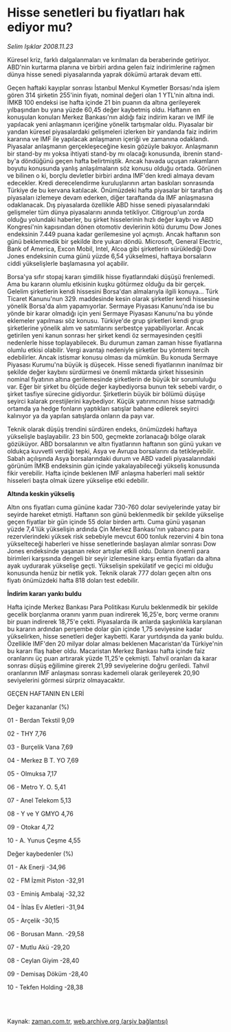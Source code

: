 # Hisse senetleri bu fiyatları hak ediyor mu?

*Selim Işıklar 2008.11.23*

<td class="columnist-detail">
<p>Küresel kriz, farklı dalgalanmaları ve kırılmaları da beraberinde getiriyor. ABD'nin kurtarma planına ve birbiri ardına gelen faiz indirimlerine rağmen dünya hisse senedi piyasalarında yaprak dökümü artarak devam etti.</p>
<p>
<div id="haberMetinDiv">
<p> Geçen haftaki kayıplar sonrası İstanbul Menkul Kıymetler Borsası'nda işlem gören 314 şirketin 255'inin fiyatı, nominal değeri olan 1 YTL'nin altına indi. İMKB 100 endeksi ise hafta içinde 21 bin puanın da altına gerileyerek yılbaşından bu yana yüzde 60,45 değer kaybetmiş oldu. Haftanın en konuşulan konuları Merkez Bankası'nın aldığı faiz indirim kararı ve IMF ile yapılacak yeni anlaşmanın içeriğine yönelik tartışmalar oldu. Piyasalar bir yandan küresel piyasalardaki gelişmeleri izlerken bir yandanda faiz indirim kararına ve IMF ile yapılacak anlaşmanın içeriği ve zamanına odaklandı. Piyasalar anlaşmanın gerçekleşeceğine kesin gözüyle bakıyor. Anlaşmanın bir stand-by mı yoksa ihtiyati stand-by mı olacağı konusunda, ibrenin stand-by'a döndüğünü geçen hafta belirtmiştik. Ancak havada uçuşan rakamların boyutu konusunda yanlış anlaşılmaların söz konusu olduğu ortada. Görünen ve bilinen o ki, borçlu devletler birbiri ardına IMF'den kredi almaya devam edecekler. Kredi derecelendirme kuruluşlarının artan baskıları sonrasında Türkiye de bu kervana katılacak. Önümüzdeki hafta piyasalar bir taraftan dış piyasaları izlemeye devam ederken, diğer taraftanda da IMF anlaşmasına odaklanacak. Dış piyasalarda özellikle ABD hisse senedi piyasalarındaki gelişmeler tüm dünya piyasalarını anında tetikliyor. Citigroup'un zorda olduğu yolundaki haberler, bu şirket hisselerinin hızlı değer kaybı ve ABD Kongresi'nin kapısından dönen otomotiv devlerinin kötü durumu Dow Jones endeksinin 7.449 puana kadar gerilemesine yol açmıştı. Ancak haftanın son günü beklenmedik bir şekilde ibre yukarı döndü. Microsoft, General Electric, Bank of America, Excon Mobil, Intel, Alcoa gibi şirketlerin sürüklediği Dow Jones endeksinin cuma günü yüzde 6,54 yükselmesi, haftaya borsaların ciddi yükselişlerle başlamasına yol açabilir. 
<p> Borsa'ya sıfır stopaj kararı şimdilik hisse fiyatlarındaki düşüşü frenlemedi. Ama bu kararın olumlu etkisinin kuşku götürmez olduğu da bir gerçek. Gelelim şirketlerin kendi hissesini Borsa'dan almalarıyla ilgili konuya... Türk Ticaret Kanunu'nun 329. maddesinde kesin olarak şirketler kendi hissesine yönelik Borsa'da alım yapamıyorlar. Sermaye Piyasası Kanunu'nda ise bu yönde bir karar olmadığı için yeni Sermaye Piyasası Kanunu'na bu yönde eklemeler yapılması söz konusu. Türkiye'de grup şirketleri kendi grup şirketlerine yönelik alım ve satımlarını serbestçe yapabiliyorlar. Ancak getirilen yeni kanun sonrası her şirket kendi öz sermayesinden çeşitli nedenlerle hisse toplayabilecek. Bu durumun zaman zaman hisse fiyatlarına olumlu etkisi olabilir. Vergi avantajı nedeniyle şirketler bu yöntemi tercih edebilirler. Ancak istismar konusu olması da mümkün. Bu konuda Sermaye Piyasası Kurumu'na büyük iş düşecek. Hisse senedi fiyatlarının inanılmaz bir şekilde değer kaybını sürdürmesi ve önemli miktarda şirket hissesinin nominal fiyatının altına gerilemesinde şirketlerin de büyük bir sorumluluğu var. Eğer bir şirket bu ölçüde değer kaybediyorsa bunun tek sebebi vardır, o şirket tasfiye sürecine gidiyordur. Şirketlerin büyük bir bölümü düşüşe seyirci kalarak prestijlerini kaybediyor. Küçük yatırımcının hisse satmadığı ortamda ya hedge fonların yaptıkları satışlar bahane edilerek seyirci kalınıyor ya da yapılan satışlarda onların da payı var.
<p> Teknik olarak düşüş trendini sürdüren endeks, önümüzdeki haftaya yükselişle başlayabilir. 23 bin 500, geçmekte zorlanacağı bölge olarak gözüküyor. ABD borsalarının ve altın fiyatlarının haftanın son günü yukarı ve oldukça kuvvetli verdiği tepki, Asya ve Avrupa borsalarını da tetikleyebilir. Sabah açılışında Asya borsalarındaki durum ve ABD vadeli piyasalarındaki görünüm İMKB endeksinin gün içinde yakalayabileceği yükseliş konusunda fikir verebilir. Hafta içinde beklenen IMF anlaşma haberleri mali sektör hisseleri başta olmak üzere yükselişe etki edebilir.
<p><b>Altında keskin yükseliş 
<p></p></b>
<p>Altın ons fiyatları cuma gününe kadar 730-760 dolar seviyelerinde yatay bir seyirde hareket etmişti. Haftanın son günü beklenmedik bir şekilde yükselişe geçen fiyatlar bir gün içinde 55 dolar birden arttı. Cuma günü yaşanan yüzde 7,4'lük yükselişin ardında Çin Merkez Bankası'nın yabancı para rezervlerindeki yüksek risk sebebiyle mevcut 600 tonluk rezervini 4 bin tona yükselteceği haberleri ve hisse senetlerinde başlayan alımlar sonrası Dow Jones endeksinde yaşanan rekor artışlar etkili oldu. Doların önemli para birimleri karşısında dengeli bir seyir izlemesine karşı emtia fiyatları da altına ayak uydurarak yükselişe geçti. Yükselişin spekülatif ve geçici mi olduğu konusunda henüz bir netlik yok. Teknik olarak 777 doları geçen altın ons fiyatı önümüzdeki hafta 818 doları test edebilir.
<p><b>İndirim kararı yankı buldu </b>
<p>Hafta içinde Merkez Bankası Para Politikası Kurulu beklenmedik bir şekilde gecelik borçlanma oranını yarım puan indirerek 16,25'e, borç verme oranını bir puan indirerek 18,75'e çekti. Piyasalarda ilk anlarda şaşkınlıkla karşılanan bu kararın ardından perşembe dolar gün içinde 1,75 seviyesine kadar yükselirken, hisse senetleri değer kaybetti. Karar yurtdışında da yankı buldu. Özellikle IMF'den 20 milyar dolar alması beklenen Macaristan'da Türkiye'nin bu kararı flaş haber oldu. Macaristan Merkez Bankası hafta içinde faiz oranlarını üç puan artırarak yüzde 11,25'e çekmişti. Tahvil oranları da karar sonrası düşüş eğilimine girerek 21,99 seviyelerine doğru geriledi. Tahvil oranlarının IMF anlaşması sonrası kademeli olarak gerileyerek 20,90 seviyelerini görmesi sürpriz olmayacaktır.
<p>GEÇEN HAFTANIN EN LERİ
<p>Değer kazananlar (%)
<p>01 - Berdan Tekstil 9,09
<p>02 - THY 7,76
<p>03 - Burçelik Vana 7,69
<p>04 - Merkez B T. YO 7,69
<p>05 - Olmuksa 7,17
<p>06 - Metro Y. O. 5,41
<p>07 - Anel Telekom 5,13
<p>08 - Y ve Y GMYO 4,76
<p>09 - Otokar 4,72
<p>10 - A. Yunus Çeşme 4,55
<p>Değer kaybedenler (%)
<p>01 - Ak Enerji -34,96
<p>02 - FM İzmit Piston -32,91
<p>03 - Eminiş Ambalaj -32,32
<p>04 - İhlas Ev Aletleri -31,94
<p>05 - Arçelik -30,15
<p>06 - Borusan Mann. -29,58
<p>07 - Mutlu Akü -29,20
<p>08 - Ceylan Giyim -28,40
<p>09 - Demisaş Döküm -28,40
<p>10 - Tekfen Holding -28,38</p></p></p></p></p></p></p></p></p></p></p></p></p></p></p></p></p></p></p></p></p></p></p></p></p></p></p></p></p></p></div>
</p>


<p><br>
		 </br></p></td>

Kaynak: [zaman.com.tr](http://zaman.com.tr/yazar.do?yazino=763245), [web.archive.org (arşiv bağlantısı)](http://web.archive.org/web/20120308004637/http://www.zaman.com.tr:80/yazar.do?yazino=763245)
